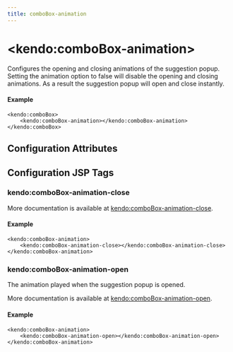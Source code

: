 ```yaml
---
title: comboBox-animation
---
```


# \<kendo:comboBox-animation\>

Configures the opening and closing animations of the suggestion popup. Setting the animation option to false will disable the opening and closing animations. As a result the suggestion popup will open and close instantly.

#### Example
    <kendo:comboBox>
        <kendo:comboBox-animation></kendo:comboBox-animation>
    </kendo:comboBox>

## Configuration Attributes


##  Configuration JSP Tags

### kendo:comboBox-animation-close



More documentation is available at [kendo:comboBox-animation-close](/kendo-ui/api/wrappers/jsp/combobox/animation-close).

#### Example

    <kendo:comboBox-animation>
        <kendo:comboBox-animation-close></kendo:comboBox-animation-close>
    </kendo:comboBox-animation>

### kendo:comboBox-animation-open

The animation played when the suggestion popup is opened.

More documentation is available at [kendo:comboBox-animation-open](/kendo-ui/api/wrappers/jsp/combobox/animation-open).

#### Example

    <kendo:comboBox-animation>
        <kendo:comboBox-animation-open></kendo:comboBox-animation-open>
    </kendo:comboBox-animation>

